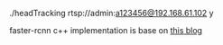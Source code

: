  ./headTracking rtsp://admin:a123456@192.168.61.102 y


faster-rcnn c++ implementation is base on [this blog](http://blog.csdn.net/xyy19920105/article/details/50440957)
